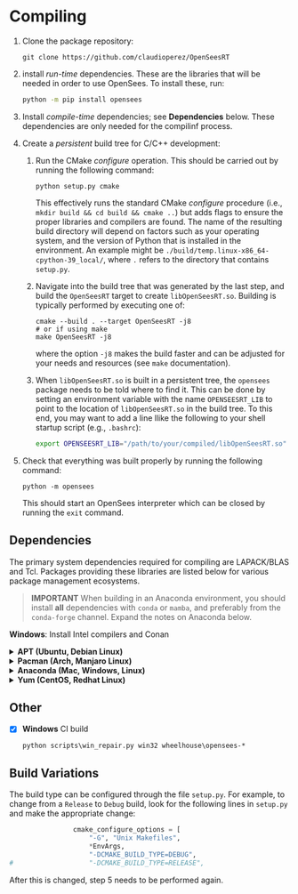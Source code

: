 # Compiling

1. Clone the package repository:
   ``` shell
   git clone https://github.com/claudioperez/OpenSeesRT
   ```

2. install *run-time* dependencies. These are the libraries that will be needed 
   in order to use OpenSees. To install these, run:
   ```bash
   python -m pip install opensees
   ```


2. Install *compile-time* dependencies; see **Dependencies** below. These dependencies are only
   needed for the compilinf process.


3. Create a *persistent* build tree for C/C++ development:

   1. Run the CMake *configure* operation. This should be carried out
      by running the following command:
      ```shell
      python setup.py cmake
      ```
      This effectively runs the standard CMake *configure* procedure 
      (i.e., `mkdir build && cd build && cmake ..`) but adds flags to ensure
      the proper libraries and compilers are found. The name of the resulting 
      build directory will depend on factors such as your operating system,
      and the version of Python that is installed in the environment. An example
      might be `./build/temp.linux-x86_64-cpython-39_local/`, where `.` refers
      to the directory that contains `setup.py`.
      

   2. Navigate into the build tree that was generated by the last step, and 
      build the `OpenSeesRT` target to create `libOpenSeesRT.so`.
      Building is typically performed by executing one of:
      ```shell
      cmake --build . --target OpenSeesRT -j8
      # or if using make
      make OpenSeesRT -j8
      ```
      where the option `-j8` makes the build faster and can be adjusted
      for your needs and resources (see `make` documentation).

   3. When `libOpenSeesRT.so` is built in a persistent tree, the `opensees` 
      package needs to be told where to find it. This can be done by setting
      an environment variable with the name `OPENSEESRT_LIB` to point to
      the location of `libOpenSeesRT.so` in the build tree.
      To this end, you may want to add a line llike the following to your shell
      startup script (e.g., `.bashrc`):
      ```bash
      export OPENSEESRT_LIB="/path/to/your/compiled/libOpenSeesRT.so"
      ```

4. Check that everything was built properly by running the following command:
   ```shell
   python -m opensees
   ```
   This should start an OpenSees interpreter which can be closed by running
   the `exit` command.


## Dependencies

The primary system dependencies required for compiling are LAPACK/BLAS and Tcl.
Packages providing these libraries are listed below for various package
management ecosystems.

> **IMPORTANT** When building in an Anaconda environment, you should install 
> **all** dependencies with `conda` or `mamba`, and preferably from the
> `conda-forge` channel. Expand the notes on Anaconda below.

**Windows**: Install Intel compilers and Conan


<details><summary><b>APT (Ubuntu, Debian Linux)</b></summary>

| Dependency  | Package              |
|:------------|:---------------------|
| LAPACK      | `liblapack-dev`      |
| BLAS        | `libblas-dev`        |
| Tcl\*       | `tcl-dev`            |

</details>
<details>
<summary>
<b>Pacman (Arch, Manjaro Linux)</b>
</summary>

The Pacman package manager

| Dependency  | Package       |
|:------------|:--------------|
| LAPACK      | `lapack`      |
| BLAS        | `blas`        |
| Tcl\*       | `tcl`         |

</details>
<details>
<summary>
<b>Anaconda (Mac, Windows, Linux)</b>
</summary>

When using conda, you need to ensure that CMake only finds 
compilers that are compatible with the libraries in the
environment. <b>System compilers (like those installed
by the operating system's package manager) often cannot be used
and can lead to segfaults.</b>
The following command should install everything you need:

``` shell
conda install -c conda-forge fortran-compiler cxx-compiler c-compiler openblas
```

</details>
</details>
<details>
<summary>
<b>Yum (CentOS, Redhat Linux)</b>
</summary>

| Dependency | Package        |
|------------|----------------|
| LAPACK     | `lapack-devel` |
| Tcl\*      | `tcl-devel`    |

</details>

## Other

- [x] **Windows** CI build

  ``` shell
  python scripts\win_repair.py win32 wheelhouse\opensees-*
  ```

## Build Variations

The build type can be configured through the file `setup.py`. For example,
to change from a `Release` to `Debug` build, look for the following lines
in `setup.py` and make the appropriate change:
```python
                cmake_configure_options = [
                    "-G", "Unix Makefiles",
                    *EnvArgs,
                    "-DCMAKE_BUILD_TYPE=DEBUG",
#                   "-DCMAKE_BUILD_TYPE=RELEASE",
```
After this is changed, step 5 needs to be performed again.

